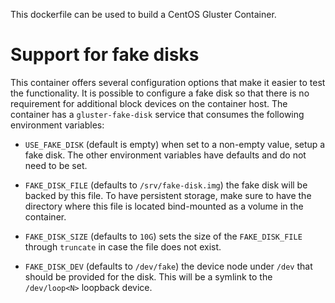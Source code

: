 This dockerfile can be used to build a CentOS Gluster Container.

# Support for fake disks

This container offers several configuration options that make it easier to test
the functionality. It is possible to configure a fake disk so that there is no
requirement for additional block devices on the container host. The container
has a `gluster-fake-disk` service that consumes the following environment
variables:

- `USE_FAKE_DISK` (default is empty) when set to a non-empty value, setup a
  fake disk. The other environment variables have defaults and do not need to
  be set.

- `FAKE_DISK_FILE` (defaults to `/srv/fake-disk.img`) the fake disk will be
  backed by this file. To have persistent storage, make sure to have the
  directory where this file is located bind-mounted as a volume in the
  container.

- `FAKE_DISK_SIZE` (defaults to `10G`) sets the size of the `FAKE_DISK_FILE`
  through `truncate` in case the file does not exist.

- `FAKE_DISK_DEV` (defaults to `/dev/fake`) the device node under `/dev` that
  should be provided for the disk. This will be a symlink to the `/dev/loop<N>`
  loopback device.

